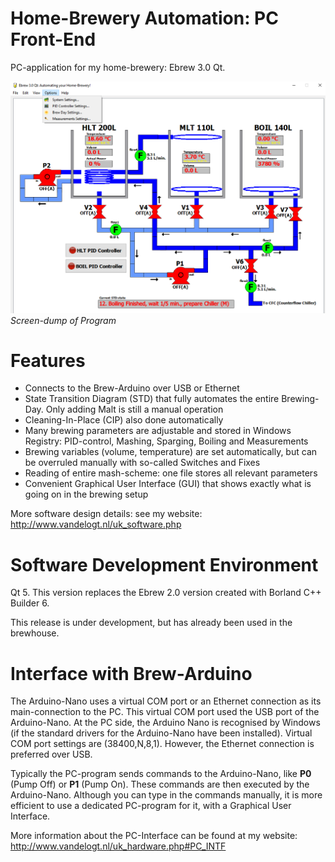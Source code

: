 # Home-Brewery Automation: PC Front-End
PC-application for my home-brewery: Ebrew 3.0 Qt.

![frontpanel](img/ebrew_screen.png)<br>
*Screen-dump of Program*

# Features
- Connects to the Brew-Arduino over USB or Ethernet
- State Transition Diagram (STD) that fully automates the entire Brewing-Day. Only adding Malt is still a manual operation
- Cleaning-In-Place (CIP) also done automatically
- Many brewing parameters are adjustable and stored in Windows Registry: PID-control, Mashing, Sparging, Boiling and Measurements
- Brewing variables (volume, temperature) are set automatically, but can be overruled manually with so-called Switches and Fixes
- Reading of entire mash-scheme: one file stores all relevant parameters
- Convenient Graphical User Interface (GUI) that shows exactly what is going on in the brewing setup

More software design details: see my website: http://www.vandelogt.nl/uk_software.php

# Software Development Environment
Qt 5. This version replaces the Ebrew 2.0 version created with Borland C++ Builder 6.

This release is under development, but has already been used in the brewhouse.

# Interface with Brew-Arduino
The Arduino-Nano uses a virtual COM port or an Ethernet connection as its main-connection to the PC. This virtual COM port used the USB port of the Arduino-Nano. At the PC side, the Arduino Nano is recognised by Windows
(if the standard drivers for the Arduino-Nano have been installed). Virtual COM port settings are (38400,N,8,1). However, the  Ethernet connection is preferred over USB.

Typically the PC-program sends commands to the Arduino-Nano, like **P0** (Pump Off) or **P1** (Pump On). These commands are then executed by the Arduino-Nano.
Although you can type in the commands manually, it is more efficient to use a dedicated PC-program for it, with a Graphical User Interface.

More information about the PC-Interface can be found at my website: http://www.vandelogt.nl/uk_hardware.php#PC_INTF


